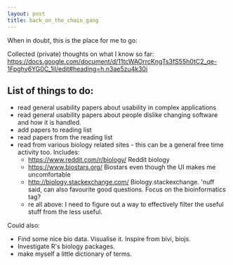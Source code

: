 ```yaml
---
layout: post
title: back_on_the_chain_gang
---
```


When in doubt, this is the place for me to go:

Collected (private) thoughts on what I know so far: https://docs.google.com/document/d/11tcWAOrrcKngTs3fS55h0tC2_qe-1Fpghy6YG0C_1iI/edit#heading=h.n3ae5zu4k30i

## List of things to do:

- read general usability papers about usability in complex applications
- read general usability papers about people dislike changing software and how it is handled.
- add papers to reading list
- read papers from the reading list
- read from various biology related sites - this can be a general free time activity too. Includes:
  - https://www.reddit.com/r/biology/ Reddit biology
  - https://www.biostars.org/ Biostars even though the UI makes me uncomfortable
  - http://biology.stackexchange.com/ Biology.stackexchange. 'nuff said, can also favourite good questions. Focus on the bioinformatics tag?
  - re all above: I need to figure out a way to effectively filter the useful stuff from the less useful.

Could also:
- Find some nice bio data. Visualise it. Inspire from bivi, biojs.
- Investigate R's biology packages.
- make myself a little dictionary of terms.

